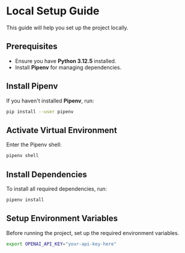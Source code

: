 
# Local Setup Guide

This guide will help you set up the project locally.

## Prerequisites

- Ensure you have **Python 3.12.5** installed.
- Install **Pipenv** for managing dependencies.

## Install Pipenv

If you haven't installed **Pipenv**, run:

```sh
pip install --user pipenv
```

## Activate Virtual Environment

Enter the Pipenv shell:

```sh
pipenv shell
```

## Install Dependencies

To install all required dependencies, run:

```sh
pipenv install
```

## Setup Environment Variables

Before running the project, set up the required environment variables.

```sh
export OPENAI_API_KEY="your-api-key-here"
```

